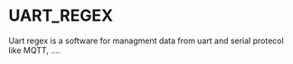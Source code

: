 # UART_REGEX
Uart regex is a software for managment data from uart and serial protecol like MQTT, ....
